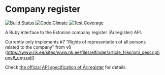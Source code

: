 # Company register

[![Build Status](https://travis-ci.org/internetee/company_register.svg?branch=master)](https://travis-ci.org/internetee/company_register)
[![Code Climate](https://codeclimate.com/github/internetee/company_register/badges/gpa.svg)](https://codeclimate.com/github/internetee/company_register)
[![Test Coverage](https://codeclimate.com/github/internetee/company_register/badges/coverage.svg)](https://codeclimate.com/github/internetee/company_register/coverage)

A Ruby interface to the Estonian company register (Äriregister) API.

Currently only implements #7 "Rights of representation of all persons related to the company" from
v6 (https://www.rik.ee/sites/www.rik.ee/files/elfinder/article_files/xml_descriptionv6_eng.pdf).

Check [the official API specification of Äriregister](https://www.rik.ee/en/e-business-registry/xml-service) 
for details.